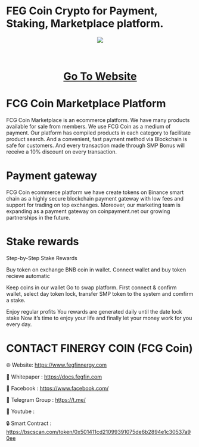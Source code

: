 # FEG Coin Crypto for Payment, Staking, Marketplace platform.

<div align="center"><img src="https://makecoin.live/wp-content/uploads/2023/01/FEG300X300.png)" /><br />
</div>
<div align="center">
  <h1><br />
    <a href="https://www.smpbonus.com/" target="_blank">Go To Website<br />
</a></h1>
</div>


# FCG Coin Marketplace Platform

FCG Coin Marketplace is an ecommerce platform. We have many products available for sale from members. We use FCG Coin as a medium of payment. Our platform has compiled products in each category to facilitate product search. And a convenient, fast payment method via Blockchain is safe for customers. And every transaction made through SMP Bonus will receive a 10% discount on every transaction.

# Payment gateway
FCG Coin ecommerce platform we have create tokens on Binance smart chain as a highly secure blockchain payment gateway with low fees and support for trading on top exchanges. Moreover, our marketing team is expanding as a payment gateway on coinpayment.net our growing partnerships in the future.

# Stake rewards
Step-by-Step Stake Rewards

Buy token on exchange BNB coin in wallet. Connect wallet and buy token recieve automatic

Keep coins in our wallet Go to swap platform. First connect & confirm wallet, select day token lock, transfer SMP token to the system and comfirm a stake.

Enjoy regular profits You rewards are generated daily until the date lock stake Now it’s time to enjoy your life and finally let your money work for you every day.

# CONTACT FINERGY COIN (FCG Coin)

🌐 Website: https://www.fegfinnergy.com

📄 Whitepaper : https://docs.fegfin.com

👨 Facebook : https://www.facebook.com/

👬 Telegram Group : https://t.me/

📕 Youtube : 

🔒 Smart Contract : https://bscscan.com/token/0x501411cd21099391075de6b2894e1c30537a90ee
